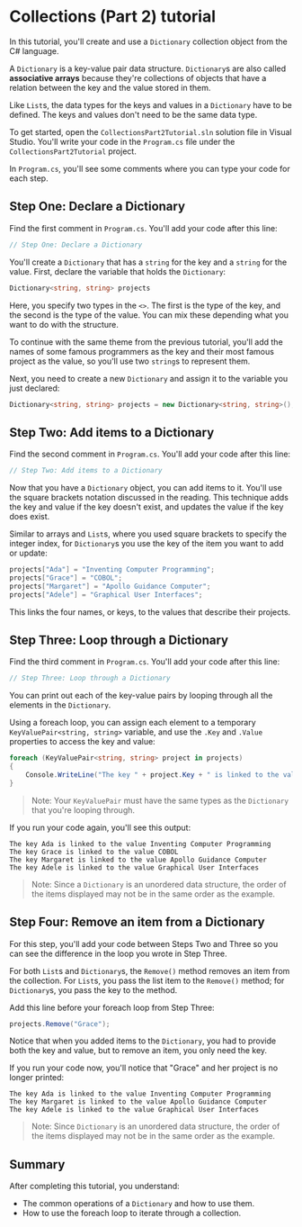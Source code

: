 # Collections (Part 2) tutorial

In this tutorial, you'll create and use a `Dictionary` collection object from the C# language.

A `Dictionary` is a key-value pair data structure. `Dictionary`s are also called **associative arrays** because they're collections of objects that have a relation between the key and the value stored in them.

Like `List`s, the data types for the keys and values in a `Dictionary` have to be defined. The keys and values don't need to be the same data type.

To get started, open the `CollectionsPart2Tutorial.sln` solution file in Visual Studio. You'll write your code in the `Program.cs` file under the `CollectionsPart2Tutorial` project.

In `Program.cs`, you'll see some comments where you can type your code for each step.

## Step One: Declare a Dictionary

Find the first comment in `Program.cs`. You'll add your code after this line:

```csharp
// Step One: Declare a Dictionary
```

You'll create a `Dictionary` that has a `string` for the key and a `string` for the value. First, declare the variable that holds the `Dictionary`:

```csharp
Dictionary<string, string> projects
```

Here, you specify two types in the `<>`. The first is the type of the key, and the second is the type of the value. You can mix these depending what you want to do with the structure.

To continue with the same theme from the previous tutorial, you'll add the names of some famous programmers as the key and their most famous project as the value, so you'll use two `string`s to represent them.

Next, you need to create a new `Dictionary` and assign it to the variable you just declared:

```csharp
Dictionary<string, string> projects = new Dictionary<string, string>();
```

## Step Two: Add items to a Dictionary

Find the second comment in `Program.cs`. You'll add your code after this line:

```csharp
// Step Two: Add items to a Dictionary
```

Now that you have a `Dictionary` object, you can add items to it. You'll use the square brackets notation discussed in the reading. This technique adds the key and value if the key doesn't exist, and updates the value if the key does exist.

Similar to arrays and `List`s, where you used square brackets to specify the integer index, for `Dictionary`s you use the key of the item you want to add or update:

```csharp
projects["Ada"] = "Inventing Computer Programming";
projects["Grace"] = "COBOL";
projects["Margaret"] = "Apollo Guidance Computer";
projects["Adele"] = "Graphical User Interfaces";
```

This links the four names, or keys, to the values that describe their projects.

## Step Three: Loop through a Dictionary

Find the third comment in `Program.cs`. You'll add your code after this line:

```csharp
// Step Three: Loop through a Dictionary
```

You can print out each of the key-value pairs by looping through all the elements in the `Dictionary`.

Using a foreach loop, you can assign each element to a temporary `KeyValuePair<string, string>` variable, and use the `.Key` and `.Value` properties to access the key and value:

```csharp
foreach (KeyValuePair<string, string> project in projects)
{
    Console.WriteLine("The key " + project.Key + " is linked to the value " + project.Value);
}
```

> Note: Your `KeyValuePair` must have the same types as the `Dictionary` that you're looping through.

If you run your code again, you'll see this output:

```
The key Ada is linked to the value Inventing Computer Programming
The key Grace is linked to the value COBOL
The key Margaret is linked to the value Apollo Guidance Computer
The key Adele is linked to the value Graphical User Interfaces
```

> Note: Since a `Dictionary` is an unordered data structure, the order of the items displayed may not be in the same order as the example.

## Step Four: Remove an item from a Dictionary

For this step, you'll add your code between Steps Two and Three so you can see the difference in the loop you wrote in Step Three.

For both `List`s and `Dictionary`s, the `Remove()` method removes an item from the collection. For `List`s, you pass the list item to the `Remove()` method; for `Dictionary`s, you pass the key to the method.

Add this line before your foreach loop from Step Three:

```csharp
projects.Remove("Grace");
```

Notice that when you added items to the `Dictionary`, you had to provide both the key and value, but to remove an item, you only need the key.

If you run your code now, you'll notice that "Grace" and her project is no longer printed:

```
The key Ada is linked to the value Inventing Computer Programming
The key Margaret is linked to the value Apollo Guidance Computer
The key Adele is linked to the value Graphical User Interfaces
```

> Note: Since `Dictionary` is an unordered data structure, the order of the items displayed may not be in the same order as the example.

## Summary

After completing this tutorial, you understand:

- The common operations of a `Dictionary` and how to use them.
- How to use the foreach loop to iterate through a collection.
